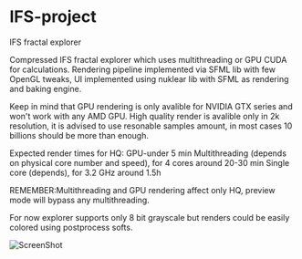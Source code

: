 # IFS-project
IFS fractal explorer

Compressed IFS fractal explorer which uses multithreading or GPU CUDA for calculations. 
Rendering pipeline implemented via SFML lib with few OpenGL tweaks, 
UI implemented using nuklear lib with SFML as rendering and baking engine.

Keep in mind that GPU rendering is only avalible for NVIDIA GTX series and won't work with any AMD GPU.
High quality render is avalible only in 2k resolution, it is advised to use resonable samples amount, in most cases 10 billions should be more than enough.

Expected render times for HQ:
GPU-under 5 min
Multithreading (depends on physical core number and speed), for 4 cores around 20-30 min
Single core (depends), for 3.2 GHz around 1.5h

REMEMBER:Multithreading and GPU rendering affect only HQ, preview mode will bypass any multithreading.

For now explorer supports only 8 bit grayscale but renders could be easily colored using postprocess softs.

![ScreenShot](https://raw.github.com/ChrisFlam3/IFS-project/render_examples/juliaedited.png)
